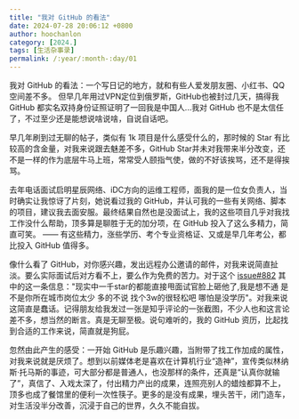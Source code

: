 ```yaml
---
title: "我对 GitHub 的看法"
date: 2024-07-28 20:06:12 +0800
author: hoochanlon
category: [2024.]
tags: [生活杂事录]
permalink: /:year/:month-:day/01
---
```

我对 GitHub 的看法：一个写日记的地方，就和有些人爱发朋友圈、小红书、QQ空间差不多。 但早几年用过VPN定位到俄罗斯，GitHub也被封过几天，搞得我 GitHub 都实名双持身份证照证明了一回我是中国人...我对 GitHub 也不是太信任了，不过至少还是能想说啥说啥，自说自话吧。

<!-- more -->

早几年刷到过无聊的帖子，类似有 1k 项目是什么感受什么的，那时候的 Star 有比较高的含金量，对我来说跟去魅差不多，GitHub Star并未对我带来半分改变，还不是一样的作为底层牛马上班，常常受人颐指气使，做的不好该挨骂，还不是得挨骂。

去年电话面试启明星辰网络、iDC方向的运维工程师，面我的是一位女负责人，当时确实让我惊讶了片刻，她说看过我的 GitHub，并认可我的一些有关网络、脚本的项目，建议我去面安服。最终结果自然也是没面试上，我的这些项目几乎对我找工作没什么帮助，顶多算是聊胜于无的加分项，在 GitHub 投入了这么多精力，简直可笑。 —— 有这些精力，涨些学历、考个专业资格证、又或是早几年考公，都比投入 GitHub 值得多。

像什么看了 GitHub，对你感兴趣，发出远程办公邀请的邮件，对我来说简直扯淡。要么实际面试后对方看不上，要么作为免费的苦力。对于这个 [issue#882](https://github.com/liupan1890/aliyunpan/issues/882) 其中的这一条信息："现实中一千star的都能直接甩面试官脸上砸他了,我是想不通 是不是你所在城市岗位太少 多的不说 找个3w的很轻松吧 哪怕是没学历"。对我来说这简直是蠢话。记得朋友给我发过一张是知乎评论的一张截图，不少人也和这言论差不多，想当然的断言。真是无聊至极。说句难听的，我的 GitHub 资历，比起找到合适的工作来说，简直就是狗屁。

忽然由此产生的感受：一开始 GitHub 是乐趣兴趣，当附带了找工作加成的属性，对我来说就是厌烦了。想到以前媒体老是喜欢在计算机行业“造神”，宣传类似林纳斯·托马斯的事迹，可大部分都是普通人，也没那样的条件，还真是“认真你就输了”，真信了、入戏太深了，付出精力产出的成果，连照亮别人的蜡烛都算不上，顶多也成了餐馆里的便利一次性筷子。更多的是没有成果，埋头苦干，闭门造车，对生活没半分改善，沉浸于自己的世界，久久不能自拔。

